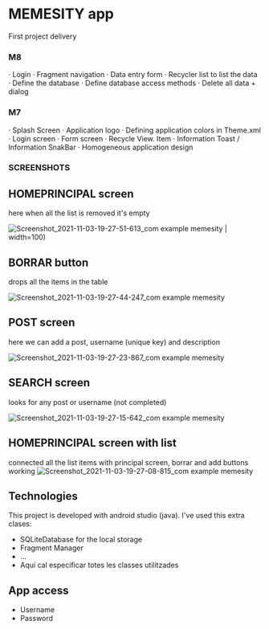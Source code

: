 # MEMESITY app

First project delivery

### M8
· Login
· Fragment navigation
· Data entry form
· Recycler list to list the data
· Define the database
· Define database access methods
· Delete all data + dialog




### M7
· Splash Screen
· Application logo
· Defining application colors in Theme.xml
· Login screen
· Form screen
· Recycle View. Item
· Information Toast / Information SnakBar
· Homogeneous application design

### SCREENSHOTS

## HOMEPRINCIPAL screen
here when all the list is removed it's empty

![Screenshot_2021-11-03-19-27-51-613_com example memesity](https://user-images.githubusercontent.com/72093965/140171222-6a63fe64-36f6-42ab-ba44-0ea29794de8f.png) | width=100)

## BORRAR button
drops all the items in the table

![Screenshot_2021-11-03-19-27-44-247_com example memesity](https://user-images.githubusercontent.com/72093965/140171657-53cf5a77-45c5-416e-af87-d6b6f95b85e9.png)

## POST screen
here we can add a post, username (unique key) and description

![Screenshot_2021-11-03-19-27-23-867_com example memesity](https://user-images.githubusercontent.com/72093965/140171807-4c51d2b5-b1be-4f2b-8fae-51473414a73a.png)

## SEARCH screen
looks for any post or username (not completed)

![Screenshot_2021-11-03-19-27-15-642_com example memesity](https://user-images.githubusercontent.com/72093965/140171892-f3a1223b-db63-4738-bd65-892d5c466afb.png)

## HOMEPRINCIPAL screen with list
connected all the list items with principal screen, borrar and add buttons working
![Screenshot_2021-11-03-19-27-08-815_com example memesity](https://user-images.githubusercontent.com/72093965/140172274-b046e6b9-1e20-4819-8b31-77ce3914c252.png)

## Technologies
This project is developed with android studio (java).
I've used this extra clases:

* SQLiteDatabase for the local storage
* Fragment Manager
* ...
* Aquí cal especificar totes les classes utilitzades


## App access
* Username
* Password

